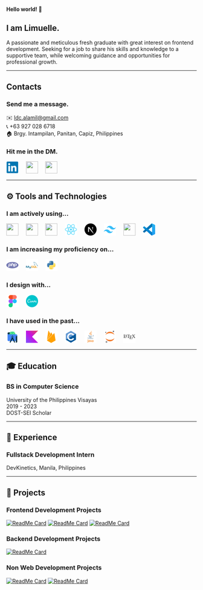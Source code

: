 #### Hello world! 👋
## I am Limuelle.
<span> A passionate and meticulous fresh graduate with great interest on frontend development. Seeking for a job to share his skills and knowledge to a supportive team, while welcoming guidance and opportunities for professional growth.</span>

<hr>

## Contacts
### Send me a message.
<span>✉️ ldc.alamil@gmail.com</span><br>
<span>📞 +63 927 028 6718</span><br>
<span>🏠 Brgy. Intampilan, Panitan, Capiz, Philippines</span><br>

### Hit me in the DM.
<a href="https://www.linkedin.com/in/limuelle-alamil/"><img height="32" width="32" src="https://github.com/devicons/devicon/blob/v2.15.1/icons/linkedin/linkedin-original.svg" /></a>
&nbsp;
&nbsp;
<a href="https://www.facebook.com/profile.php?id=100007186186646"><img height="32" width="32" src="https://upload.wikimedia.org/wikipedia/commons/thumb/d/d5/Facebook_F_icon.svg/1200px-Facebook_F_icon.svg.png" /></a>
&nbsp;
&nbsp;
<a href="https://www.instagram.com/invites/contact/?i=dpndkdukp4uo&utm_content=nkwvnqo"><img height="32" width="32" src="https://upload.wikimedia.org/wikipedia/commons/thumb/e/e7/Instagram_logo_2016.svg/2048px-Instagram_logo_2016.svg.png" /></a>

<hr>

## ⚙️ Tools and Technologies
### I am actively using...
<span><img height="32" width="32" src="https://cdn.jsdelivr.net/gh/devicons/devicon/icons/html5/html5-original.svg" /></span>
&nbsp;
&nbsp;
<span><img height="32" width="32" src="https://cdn.jsdelivr.net/gh/devicons/devicon/icons/css3/css3-original.svg" /></span>
&nbsp;
&nbsp;
<span><img height="32" width="32" src="https://cdn.jsdelivr.net/gh/devicons/devicon/icons/javascript/javascript-original.svg" /></span>
&nbsp;
&nbsp;
<span><img height="32" width="32" src="https://github.com/devicons/devicon/blob/v2.15.1/icons/react/react-original.svg" /></span>
&nbsp;
&nbsp;
<span><img height="32" width="32" src="https://github.com/devicons/devicon/blob/v2.15.1/icons/nextjs/nextjs-original.svg" /></span>
&nbsp;
&nbsp;
<span><img height="32" width="32" src="https://github.com/devicons/devicon/blob/v2.15.1/icons/tailwindcss/tailwindcss-plain.svg" /></span>
&nbsp;
&nbsp;
<span><img height="32" width="32" src="https://cdn.jsdelivr.net/gh/devicons/devicon/icons/git/git-original.svg" /></span>
&nbsp;
&nbsp;
<span><img height="32" width="32" src="https://github.com/devicons/devicon/blob/v2.15.1/icons/vscode/vscode-original.svg" /></span>
&nbsp;
&nbsp;

### I am increasing my proficiency on...
<span><img height="32" width="32" src="https://github.com/devicons/devicon/blob/v2.15.1/icons/php/php-plain.svg" /></span>
&nbsp;
&nbsp;
<span><img height="32" width="32" src="https://github.com/devicons/devicon/blob/v2.15.1/icons/mysql/mysql-original-wordmark.svg" /></span>
&nbsp;
&nbsp;
<span><img height="32" width="32" src="https://raw.githubusercontent.com/github/explore/80688e429a7d4ef2fca1e82350fe8e3517d3494d/topics/python/python.png" /></span>
&nbsp;
&nbsp;

### I design with...
<span><img height="32" width="32" src="https://github.com/devicons/devicon/blob/v2.15.1/icons/figma/figma-original.svg" /></span>
&nbsp;
&nbsp;
<span><img height="32" width="32" src="https://github.com/devicons/devicon/blob/v2.15.1/icons/canva/canva-original.svg" /></span>

### I have used in the past...
<span><img height="32" width="32" src="https://github.com/devicons/devicon/blob/v2.15.1/icons/androidstudio/androidstudio-original.svg" /></span>
&nbsp;
&nbsp;
<span><img height="32" width="32" src="https://raw.githubusercontent.com/github/explore/4479d2a2c854198cb00160f8593519c14dc3b905/topics/kotlin/kotlin.png" /></span>
&nbsp;
&nbsp;
<span><img height="32" width="32" src="https://github.com/devicons/devicon/blob/v2.15.1/icons/firebase/firebase-plain.svg" /></span>
&nbsp;
&nbsp;
<span><img height="32" width="32" src="https://github.com/devicons/devicon/blob/v2.15.1/icons/c/c-original.svg" /></span>
&nbsp;
&nbsp;
<span><img height="32" width="32" src="https://raw.githubusercontent.com/github/explore/5b3600551e122a3277c2c5368af2ad5725ffa9a1/topics/java/java.png" /></span>
&nbsp;
&nbsp;
<span><img height="32" width="32" src="https://github.com/devicons/devicon/blob/v2.15.1/icons/jupyter/jupyter-original.svg" /></span>
&nbsp;
&nbsp;
<span><img height="32" width="32" src="https://github.com/devicons/devicon/blob/v2.15.1/icons/latex/latex-original.svg" /></span>
&nbsp;
&nbsp;

<hr>

## 🎓 Education
### BS in Computer Science
<div>University of the Philippines Visayas</div>
<div>2019 - 2023</div>
<div>DOST-SEI Scholar</div>

<hr>

## 👔 Experience
### Fullstack Development Intern
<div>DevKinetics, Manila, Philippines</div>

<hr>

## 🎨 Projects
### Frontend Development Projects
[![ReadMe Card](https://github-readme-stats.vercel.app/api/pin/?username=palimdrome&repo=windborne-gaming)](https://github.com/palimdrome/windborne-gaming)
[![ReadMe Card](https://github-readme-stats.vercel.app/api/pin/?username=palimdrome&repo=limicons)](https://github.com/palimdrome/limicons)
[![ReadMe Card](https://github-readme-stats.vercel.app/api/pin/?username=palimdrome&repo=sersi-landing-page)](https://github.com/palimdrome/sersi-landing-page)
### Backend Development Projects
[![ReadMe Card](https://github-readme-stats.vercel.app/api/pin/?username=CORA-Initiative&repo=cora)](https://github.com/CORA-Initiative/cora)
### Non Web Development Projects
[![ReadMe Card](https://github-readme-stats.vercel.app/api/pin/?username=palimdrome&repo=waste-classifier)](https://github.com/palimdrome/waste-classifier)
[![ReadMe Card](https://github-readme-stats.vercel.app/api/pin/?username=palimdrome&repo=java-spell-casting-console-game)](https://github.com/palimdrome/java-spell-casting-console-game)
